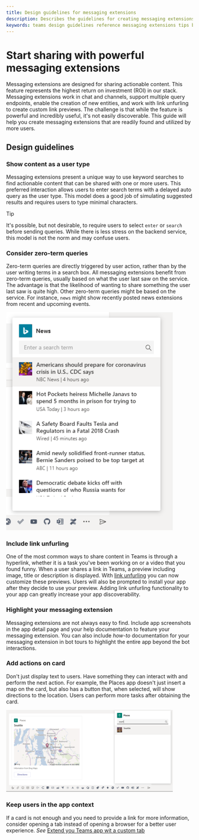 ```yaml
---
title: Design guidelines for messaging extensions
description: Describes the guidelines for creating messaging extensions
keywords: teams design guidelines reference messaging extensions tips best practice
---
```


# Start sharing with powerful messaging extensions

Messaging extensions are designed for sharing actionable content. This feature represents the highest return on investment (ROI) in our stack. Messaging extensions work in chat and channels, support multiple query endpoints, enable the creation of new entities, and work with link unfurling to create custom link previews. The challenge is that while the feature is powerful and incredibly useful, it's not easily discoverable. This guide will help you create messaging extensions that are readily found and utilized by more users.

## Design guidelines

### Show content as a user type

Messaging extensions present a unique way to use keyword searches to find actionable content that can be shared with one or more users. This preferred interaction allows users to enter search terms with a delayed auto query as the user type. This model does a good job of simulating suggested results and requires users to type minimal characters.

> [!TIP]
>It's possible, but not desirable, to require users to select `enter` or `search` before sending queries. While there is less stress on the backend service, this model is not the norm and may confuse users.

### Consider zero-term queries

Zero-term queries are directly triggered by user action, rather
than by the user writing terms in a search box. All messaging extensions benefit from zero-term queries, usually based on what the user last saw on the service. The advantage is that the likelihood of wanting to share something the user last saw is quite high. Other zero-term queries might be based on the service. For instance, `news`  might show recently posted news extensions from recent and upcoming events.

<img width="450px" title="New configuration tab" src="../../assets/images/messaging-extension/zero-term-query.png" />

### Include link unfurling

One of the most common ways to share content in Teams is through a hyperlink, whether it is a task you've been working on or a  video that you found funny. When a user shares a link in Teams, a  preview including image, title or description is displayed. With [link unfurling](../how-to/link-unfurling.md) you can now customize these previews. Users will also be prompted to install your app after they decide to use your preview. Adding link unfurling functionality to your app can greatly increase your app discoverability.

### Highlight your messaging extension

Messaging extensions are not always easy to find. Include app screenshots in the app detail page and your help documentation to feature your messaging extension. You can also include *how-to* documentation for your messaging extension in bot tours to highlight the entire app beyond the bot interactions.

### Add actions on card

Don't just display text to users. Have something they can interact with and perform the next action. For example, the Places app doesn't just insert a map on the card, but also has a button that, when selected, will show directions to the location. Users can perform more tasks after obtaining the card.

<img width="450px" title="New configuration tab" src="../../assets/images/messaging-extension/action-on-card.png" />

### Keep users in the app context

If a card is not enough and you need to provide a link for more information, consider opening a tab instead of opening a browser for a better user experience. *See* [Extend you Teams app wit a custom tab](../../tabs/how-to/add-tab.md)
